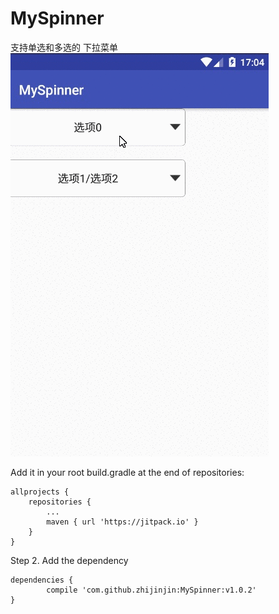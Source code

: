 # MySpinner
支持单选和多选的 下拉菜单
![img](https://github.com/zhijinjin/MySpinner/blob/master/WaRCQ9YCLy.gif) 

Add it in your root build.gradle at the end of repositories:

	allprojects {
		repositories {
			...
			maven { url 'https://jitpack.io' }
		}
	}
  
Step 2. Add the dependency

	dependencies {
	        compile 'com.github.zhijinjin:MySpinner:v1.0.2'
	}



